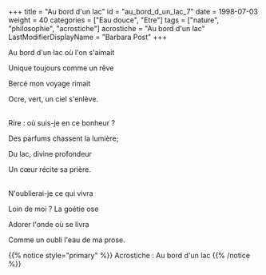 +++
title = "Au bord d'un lac"
id = "au_bord_d_un_lac_7"
date = 1998-07-03
weight = 40
categories = ["Eau douce", "Etre"]
tags = ["nature", "philosophie", "acrostiche"]
acrostiche = "Au bord d'un lac"
LastModifierDisplayName = "Barbara Post"
+++

Au bord d'un lac où l'on s'aimait

Unique toujours comme un rêve

Bercé mon voyage rimait

Ocre, vert, un ciel s'enlève.

 \
Rire : où suis-je en ce bonheur ?

Des parfums chassent la lumière;

Du lac, divine profondeur

Un cœur récite sa prière.

 \
N'oublierai-je ce qui vivra

Loin de moi ? La goétie ose

Adorer l'onde où se livra

Comme un oubli l'eau de ma prose.

{{% notice style="primary" %}}
Acrostiche : Au bord d'un lac
{{% /notice %}}
